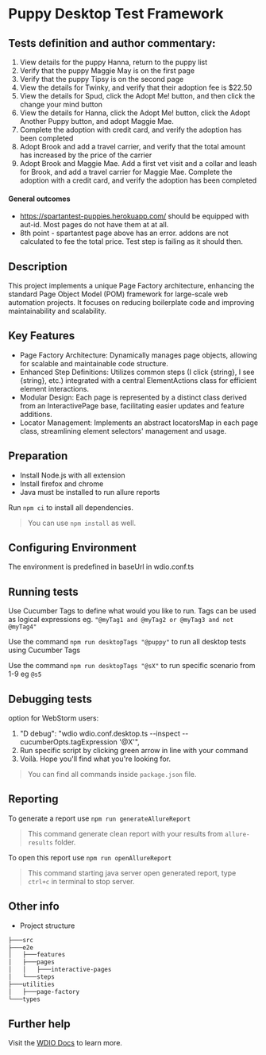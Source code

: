 # Puppy Desktop Test Framework

## Tests definition and author commentary:

1. View details for the puppy Hanna, return to the puppy list
2. Verify that the puppy Maggie May is on the first page
3. Verify that the puppy Tipsy is on the second page
4. View the details for Twinky, and verify that their adoption fee is $22.50
5. View the details for Spud, click the Adopt Me! button, and then click the change your mind button
6. View the details for Hanna, click the Adopt Me! button, click the Adopt Another Puppy button, and adopt Maggie Mae.
7. Complete the adoption with credit card, and verify the adoption has been completed
8. Adopt Brook and add a travel carrier, and verify that the total amount has increased by the price of the carrier
9. Adopt Brook and Maggie Mae. Add a first vet visit and a collar and leash for Brook, and add a travel carrier for Maggie Mae. Complete the adoption with a credit card, and verify the adoption has been completed

#### General outcomes
- https://spartantest-puppies.herokuapp.com/ should be equipped with aut-id. Most pages do not have them at at all.
- 8th point - spartantest page above has an error. addons are not calculated to fee the total price. Test step is failing as it should then.

    
## Description
This project implements a unique Page Factory architecture, enhancing the standard Page Object Model (POM) framework for large-scale web automation projects. It focuses on reducing boilerplate code and improving maintainability and scalability.

## Key Features
- Page Factory Architecture: Dynamically manages page objects, allowing for scalable and maintainable code structure.
- Enhanced Step Definitions: Utilizes common steps (I click {string}, I see {string}, etc.) integrated with a central ElementActions class for efficient element interactions.
- Modular Design: Each page is represented by a distinct class derived from an InteractivePage base, facilitating easier updates and feature additions.
- Locator Management: Implements an abstract locatorsMap in each page class, streamlining element selectors' management and usage.

## Preparation

- Install Node.js with all extension
- Install firefox and chrome
- Java must be installed to run allure reports

Run `npm ci` to install all dependencies.

> You can use `npm install` as well.

## Configuring Environment

The environment is predefined in baseUrl in wdio.conf.ts

## Running tests

Use Cucumber Tags to define what would you like to run.
Tags can be used as logical expressions eg. `"@myTag1 and @myTag2 or @myTag3 and not @myTag4"`

Use the command `npm run desktopTags "@puppy"` to run all desktop tests using Cucumber Tags

Use the command `npm run desktopTags "@sX"` to run specific scenario from 1-9 eg `@s5`

## Debugging tests

option for WebStorm users:
1. "D debug": "wdio wdio.conf.desktop.ts --inspect --cucumberOpts.tagExpression '@X'",
2. Run specific script by clicking green arrow in line with your command
3. Voilà. Hope you'll find what you're looking for.

> You can find all commands inside `package.json` file.

## Reporting

To generate a report use `npm run generateAllureReport`

> This command generate clean report with your results from `allure-results` folder.

To open this report use `npm run openAllureReport`

> This command starting java server open generated report, type `ctrl+c` in terminal to stop server.

## Other info

- Project structure

````bash
├───src
├───e2e
│   ├───features
│   ├───pages
│   │   ├───interactive-pages
│   └───steps
├───utilities
│   ├───page-factory
└───types
````
## Further help

Visit the [WDIO Docs](https://webdriver.io/) to learn more.


